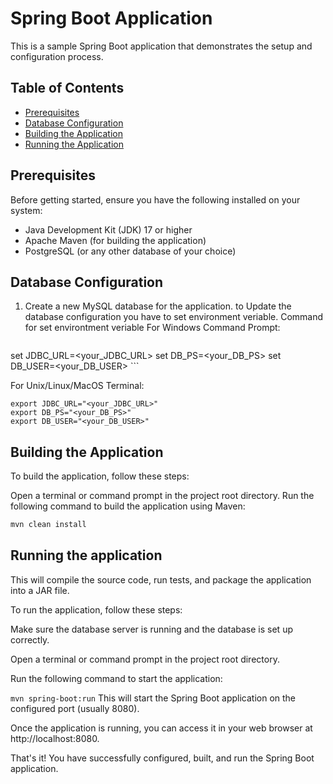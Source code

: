 # Spring Boot Application

This is a sample Spring Boot application that demonstrates the setup and configuration process.

## Table of Contents
- [Prerequisites](#prerequisites)
- [Database Configuration](#database-configuration)
- [Building the Application](#building-the-application)
- [Running the Application](#running-the-application)

## Prerequisites

Before getting started, ensure you have the following installed on your system:

- Java Development Kit (JDK) 17 or higher
- Apache Maven (for building the application)
- PostgreSQL (or any other database of your choice)

## Database Configuration

1. Create a new MySQL database for the application. to Update the database configuration you have to set environment veriable.
Command for set environtment veriable 
For Windows Command Prompt:
      ```
set JDBC_URL=<your_JDBC_URL>
set DB_PS=<your_DB_PS>
set DB_USER=<your_DB_USER>
      ```

For Unix/Linux/MacOS Terminal:

```
export JDBC_URL="<your_JDBC_URL>"
export DB_PS="<your_DB_PS>"
export DB_USER="<your_DB_USER>"
```
   
## Building the Application
To build the application, follow these steps:

Open a terminal or command prompt in the project root directory.
Run the following command to build the application using Maven:
```bash
mvn clean install
```


## Running the application

This will compile the source code, run tests, and package the application into a JAR file.

To run the application, follow these steps:

Make sure the database server is running and the database is set up correctly.

Open a terminal or command prompt in the project root directory.

Run the following command to start the application:

```mvn spring-boot:run```
This will start the Spring Boot application on the configured port (usually 8080).

Once the application is running, you can access it in your web browser at http://localhost:8080.

That's it! You have successfully configured, built, and run the Spring Boot application.

